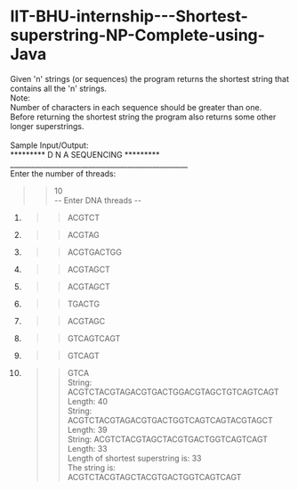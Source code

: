 # IIT-BHU-internship---Shortest-superstring-NP-Complete-using-Java
Given 'n' strings (or sequences) the program returns the shortest string that contains all the 'n' strings.
<br>
Note:<br>
Number of characters in each sequence should be greater than one.<br>
Before returning the shortest string the program also returns some other longer superstrings.<br>
<br>
Sample Input/Output:<br>
      *********  D N A   SEQUENCING  *********  <br>
__________________________________________________<br>
Enter the number of threads: <br>
>> 10<br>
-- Enter DNA threads -- <br>
1. >> ACGTCT<br>
2. >> ACGTAG<br>
3. >> ACGTGACTGG<br>
4. >> ACGTAGCT<br>
5. >> ACGTAGCT<br>
6. >> TGACTG<br>
7. >> ACGTAGC<br>
8. >> GTCAGTCAGT<br>
9. >> GTCAGT<br>
10. >> GTCA<br>
String: ACGTCTACGTAGACGTGACTGGACGTAGCTGTCAGTCAGT Length: 40<br>
String: ACGTCTACGTAGACGTGACTGGTCAGTCAGTACGTAGCT Length: 39<br>
String: ACGTCTACGTAGCTACGTGACTGGTCAGTCAGT Length: 33<br>
Length of shortest superstring is: 33<br>
The string is: ACGTCTACGTAGCTACGTGACTGGTCAGTCAGT<br>
<br>
